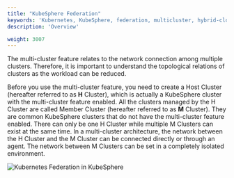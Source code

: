```yaml
---
title: "KubeSphere Federation"
keywords: 'Kubernetes, KubeSphere, federation, multicluster, hybrid-cloud'
description: 'Overview'

weight: 3007
---
```


The multi-cluster feature relates to the network connection among multiple clusters. Therefore, it is important to understand the topological relations of clusters as the workload can be reduced.

Before you use the multi-cluster feature, you need to create a Host Cluster (hereafter referred to as **H** Cluster), which is actually a KubeSphere cluster with the multi-cluster feature enabled. All the clusters managed by the H Cluster are called Member Cluster (hereafter referred to as **M** Cluster). They are common KubeSphere clusters that do not have the multi-cluster feature enabled. There can only be one H Cluster while multiple M Clusters can exist at the same time. In a multi-cluster architecture, the network between the H Cluster and the M Cluster can be connected directly or through an agent. The network between M Clusters can be set in a completely isolated environment.

![Kubernetes Federation in KubeSphere](https://ap3.qingstor.com/kubesphere-website/docs/20200907232319.png)
